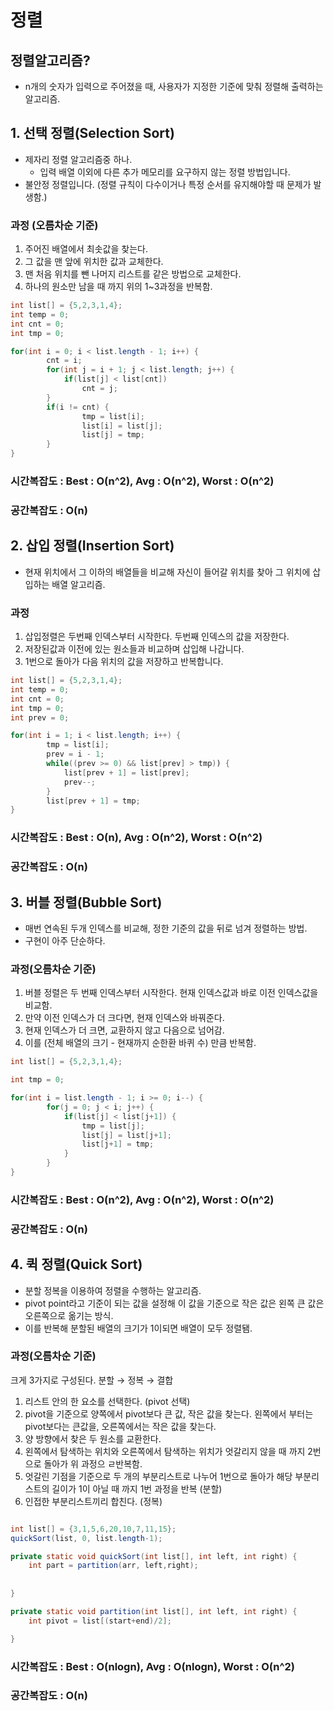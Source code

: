 # 정렬

## 정렬알고리즘?

- n개의 숫자가 입력으로 주어졌을 때, 사용자가 지정한 기준에 맞춰 정렬해 출력하는 알고리즘.

## 1. 선택 정렬(Selection Sort)

- 제자리 정렬 알고리즘중 하나.
    - 입력 배열 이외에 다른 추가 메모리를 요구하지 않는 정렬 방법입니다.
- 불안정 정렬입니다. (정렬 규칙이 다수이거나 특정 순서를 유지해야할 때 문제가 발생함.)

### 과정 (오름차순 기준)

1. 주어진 배열에서 최솟값을 찾는다.
2. 그 값을 맨 앞에 위치한 값과 교체한다.
3. 맨 처음 위치를 뺀 나머지 리스트를 같은 방법으로 교체한다.
4. 하나의 원소만 남을 때 까지 위의 1~3과정을 반복함.

```java
int list[] = {5,2,3,1,4};
int temp = 0;
int cnt = 0;
int tmp = 0;

for(int i = 0; i < list.length - 1; i++) {
		cnt = i;
		for(int j = i + 1; j < list.length; j++) {
			if(list[j] < list[cnt])
				cnt = j;
		}
		if(i != cnt) {
				tmp = list[i];
				list[i] = list[j];
				list[j] = tmp;
		}
}
```

### 시간복잡도 : Best : O(n^2), Avg : O(n^2), Worst : O(n^2)

### 공간복잡도 : O(n)

## 2. 삽입 정렬(Insertion Sort)

- 현재 위치에서 그 이하의 배열들을 비교해 자신이 들어갈 위치를 찾아 그 위치에 삽입하는 배열 알고리즘.

### 과정

1. 삽입정렬은 두번째 인덱스부터 시작한다. 두번째 인덱스의 값을 저장한다.
2. 저장된값과 이전에 있는 원소들과 비교하며 삽입해 나갑니다.
3. 1번으로 돌아가 다음 위치의 값을 저장하고 반복합니다.

```java
int list[] = {5,2,3,1,4};
int temp = 0;
int cnt = 0;
int tmp = 0;
int prev = 0;

for(int i = 1; i < list.length; i++) {
		tmp = list[i];
		prev = i - 1;
		while((prev >= 0) && list[prev] > tmp)) {
			list[prev + 1] = list[prev];
			prev--;
		}
		list[prev + 1] = tmp;
}
```

### 시간복잡도 : Best : O(n), Avg : O(n^2), Worst : O(n^2)

### 공간복잡도 : O(n)

## 3. 버블 정렬(Bubble Sort)

- 매번 연속된 두개 인덱스를 비교해, 정한 기준의 값을 뒤로 넘겨 정렬하는 방법.
- 구현이 아주 단순하다.

### 과정(오름차순 기준)

1. 버블 정렬은 두 번째 인덱스부터 시작한다. 현재 인덱스값과 바로 이전 인덱스값을 비교함.
2. 만약 이전 인덱스가 더 크다면, 현재 인덱스와 바꿔준다.
3. 현재 인덱스가 더 크면, 교환하지 않고 다음으로 넘어감.
4. 이를 (전체 배열의 크기 - 현재까지 순한환 바퀴 수) 만큼 반복함.

```java
int list[] = {5,2,3,1,4};

int tmp = 0;

for(int i = list.length - 1; i >= 0; i--) {
		for(j = 0; j < i; j++) {
			if(list[j] < list[j+1]) {
				tmp = list[j];
				list[j] = list[j+1];
				list[j+1] = tmp;
			}
		}
}
```

### 시간복잡도 : Best : O(n^2), Avg : O(n^2), Worst : O(n^2)

### 공간복잡도 : O(n)

## 4. 퀵 정렬(Quick Sort)

- 분할 정복을 이용하여 정렬을 수행하는 알고리즘.
- pivot point라고 기준이 되는 값을 설정해 이 값을 기준으로 작은 값은 왼쪽 큰 값은 오른쪽으로 옮기는 방식.
- 이를 반복해 분할된 배열의 크기가 1이되면 배열이 모두 정렬됌.

### 과정(오름차순 기준)

크게 3가지로 구성된다. 분할 → 정복 → 결합

1. 리스트 안의 한 요소를 선택한다. (pivot 선택)
2. pivot을 기준으로 양쪽에서 pivot보다 큰 값, 작은 값을 찾는다. 왼쪽에서 부터는 pivot보다는 큰값을, 오른쪽에서는 작은 값을 찾는다.
3. 양 방향에서 찾은 두 원소를 교환한다.
4. 왼쪽에서 탐색하는 위치와 오른쪽에서 탐색하는 위치가 엇갈리지 않을 때 까지 2번으로 돌아가 위 과정으 ㄹ반복함.
5. 엇갈린 기점을 기준으로 두 개의 부분리스트로 나누어 1번으로 돌아가 해당 부분리스트의 길이가 1이 아닐 때 까지 1번 과정을 반복 (분할)
6. 인접한 부분리스트끼리 합친다. (정복)

```java

int list[] = {3,1,5,6,20,10,7,11,15};
quickSort(list, 0, list.length-1);

private static void quickSort(int list[], int left, int right) {
	int part = partition(arr, left,right);
	
		
}

private static void partition(int list[], int left, int right) {
	int pivot = list[(start+end)/2];

}
```

### 시간복잡도 : Best : O(nlogn), Avg : O(nlogn), Worst : O(n^2)

### 공간복잡도 : O(n)
